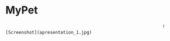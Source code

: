 # MyPet

                                                                ![Screenshot](apresentation_1.jpg)
